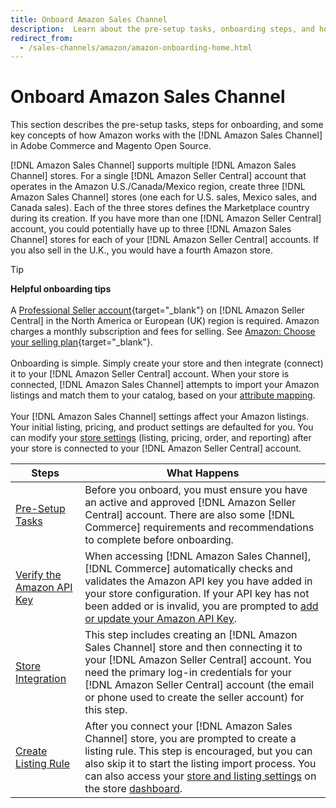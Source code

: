```yaml
---
title: Onboard Amazon Sales Channel
description:  Learn about the pre-setup tasks, onboarding steps, and how Amazon works with Amazon Sales Channel in Adobe Commerce and Magento Open Source.
redirect_from:
  - /sales-channels/amazon/amazon-onboarding-home.html
---
```


# Onboard Amazon Sales Channel

This section describes the pre-setup tasks, steps for onboarding, and some key concepts of how Amazon works with the [!DNL Amazon Sales Channel] in Adobe Commerce and Magento Open Source.

[!DNL Amazon Sales Channel] supports multiple [!DNL Amazon Sales Channel] stores. For a single [!DNL Amazon Seller Central] account that operates in the Amazon U.S./Canada/Mexico region, create three [!DNL Amazon Sales Channel] stores (one each for U.S. sales, Mexico sales, and Canada sales). Each of the three stores defines the Marketplace country during its creation. If you have more than one [!DNL Amazon Seller Central] account, you could potentially have up to three [!DNL Amazon Sales Channel] stores for each of your [!DNL Amazon Seller Central] accounts. If you also sell in the U.K., you would have a fourth Amazon store.

>[!TIP]
>
>**Helpful onboarding tips**<br><br>
>A [Professional Seller account](https://sell.amazon.com/){target="_blank"} on [!DNL Amazon Seller Central] in the North America or European (UK) region is required. Amazon charges a monthly subscription and fees for selling. See [Amazon: Choose your selling plan](https://sell.amazon.com/pricing.html){target="_blank"}.<br><br>
>Onboarding is simple. Simply create your store and then integrate (connect) it to your [!DNL Amazon Seller Central] account.
>When your store is connected, [!DNL Amazon Sales Channel] attempts to import your Amazon listings and match them to your catalog, based on your [attribute mapping](./attributes-view.md).<br><br>
>Your [!DNL Amazon Sales Channel] settings affect your Amazon listings. Your initial listing, pricing, and product settings are defaulted for you. You can modify your [store settings](./ob-store-review.md) (listing, pricing, order, and reporting) after your store is connected to your [!DNL Amazon Seller Central] account.

|Steps|What Happens|
|--- |--- |
|[Pre-Setup Tasks](./amazon-pre-setup-tasks.md)|Before you onboard, you must ensure you have an active and approved [!DNL Amazon Seller Central] account. There are also some [!DNL Commerce] requirements and recommendations to complete before onboarding.|
|[Verify the Amazon API Key](./amazon-verify-api-key.md)|When accessing [!DNL Amazon Sales Channel], [!DNL Commerce] automatically checks and validates the Amazon API key you have added in your store configuration. If your API key has not been added or is invalid, you are prompted to [add or update your Amazon API Key](./amazon-verify-api-key.md).|
|[Store Integration](./store-integration.md)|This step includes creating an [!DNL Amazon Sales Channel] store and then connecting it to your [!DNL Amazon Seller Central] account. You need the primary log-in credentials for your [!DNL Amazon Seller Central] account (the email or phone used to create the seller account) for this step.|
|[Create Listing Rule](./ob-create-listing-rule.md)|After you connect your [!DNL Amazon Sales Channel] store, you are prompted to create a listing rule. This step is encouraged, but you can also skip it to start the listing import process. You can also access your [store and listing settings](./ob-store-review.md) on the store [dashboard](./amazon-store-dashboard.md).|
